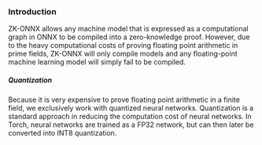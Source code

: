 ### Introduction

ZK-ONNX allows any machine model that is expressed as a computational graph in ONNX to be compiled into a zero-knowledge proof. However, due to the heavy computational costs of proving floating point arithmetic in prime fields, ZK-ONNX will only compile models and any floating-point machine learning model will simply fail to be compiled.

##### Quantization
Because it is very expensive to prove floating point arithmetic in a finite field, we exclusively work with quantized neural networks. Quantization is a standard approach in reducing the computation cost of neural networks. In Torch, neural networks are trained as a FP32 network, but can then later be converted into INT8 quantization. 